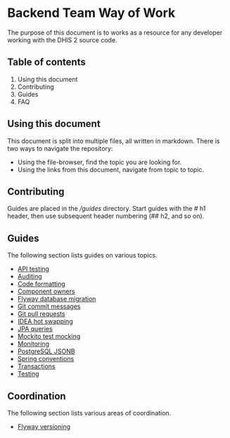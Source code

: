 # Backend Team Way of Work

The purpose of this document is to works as a resource for any developer working with the DHIS 2 source code.

## Table of contents

1. Using this document
2. Contributing
3. Guides
3. FAQ

## Using this document

This document is split into multiple files, all written in markdown. There is two ways to navigate the repository:

* Using the file-browser, find the topic you are looking for.
* Using the links from this document, navigate from topic to topic.

## Contributing

Guides are placed in the _/guides_ directory. Start guides with the \# h1 header, then use subsequent header numbering (\## h2, and so on).

## Guides

The following section lists guides on various topics.

* [API testing](guides/api_testing.md)
* [Auditing](guides/auditing.md)
* [Code formatting](guides/code_formatting.md)
* [Component owners](guides/component_owners.md)
* [Flyway database migration](guides/db_migration.md)
* [Git commit messages](guides/git_commit_messages.md)
* [Git pull requests](guides/git_pull_requests.md)
* [IDEA hot swapping](guides/idea_hot_swapping.md)
* [JPA queries](guides/jpa_api.md)
* [Mockito test mocking](guides/test_mocking.md)
* [Monitoring](guides/monitoring.md)
* [PostgreSQL JSONB](guides/postgres_jsonb.md)
* [Spring conventions](guides/spring_conventions.md)
* [Transactions](guides/transactions.md)
* [Testing](guides/testing.md)

## Coordination

The following section lists various areas of coordination.

* [Flyway versioning](coordination/flyway_versioning.md)
